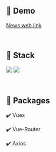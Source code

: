 ## 🔗 Demo

[News web link](https://jaehyeokk.github.io/vue-news/)

<br />

## 🔨 Stack

<img src="https://img.shields.io/badge/Vue-35495E?style=for-the-badge&logo=vuedotjs&logoColor=4FC08D" /> <img src="https://img.shields.io/badge/JavaScript-323330?style=for-the-badge&logo=javascript&logoColor=F7DF1E" /> 

<br />

## 🎁 Packages

✔️ Vuex

✔️ Vue-Router

✔️ Axios
